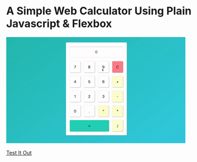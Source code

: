 # A Simple Web Calculator Using Plain Javascript &amp; Flexbox

![demo](calculator.gif)

[Test It Out](https://tmoreton.github.io/calculator.js/)
